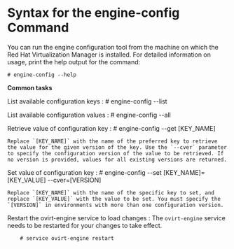 # Syntax for the engine-config Command

You can run the engine configuration tool from the machine on which the Red Hat Virtualization Manager is installed. For detailed information on usage, print the help output for the command:

    # engine-config --help

**Common tasks**

List available configuration keys
: 
        # engine-config --list

List available configuration values
: 
        # engine-config --all

Retrieve value of configuration key
: 
        # engine-config --get [KEY_NAME]

    Replace `[KEY_NAME]` with the name of the preferred key to retrieve the value for the given version of the key. Use the `--cver` parameter to specify the configuration version of the value to be retrieved. If no version is provided, values for all existing versions are returned.

Set value of configuration key
: 
        # engine-config --set [KEY_NAME]=[KEY_VALUE] --cver=[VERSION]

    Replace `[KEY_NAME]` with the name of the specific key to set, and replace `[KEY_VALUE]` with the value to be set. You must specify the `[VERSION]` in environments with more than one configuration version.

Restart the ovirt-engine service to load changes
: The `ovirt-engine` service needs to be restarted for your changes to take effect.

        # service ovirt-engine restart

